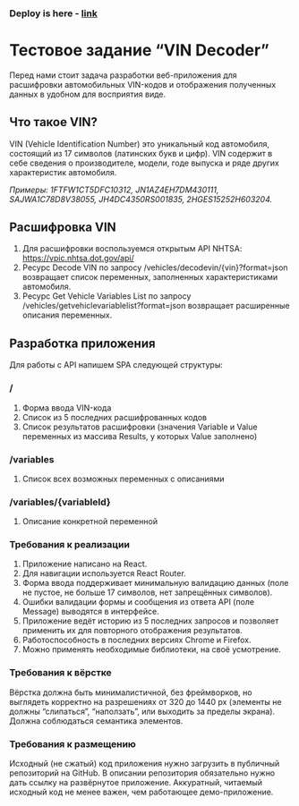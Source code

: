 ### Deploy is here - [link](https://mad-pillow.github.io/vin-decoder)

# Тестовое задание “VIN Decoder”

Перед нами стоит задача разработки веб-приложения для расшифровки автомобильных VIN-кодов и отображения полученных данных в удобном для восприятия виде.

## Что такое VIN?

VIN (Vehicle Identification Number) это уникальный код автомобиля, состоящий из 17 символов (латинских букв и цифр). VIN содержит в себе сведения о производителе, модели, годе выпуска и ряде других характеристик автомобиля.

_Примеры: 1FTFW1CT5DFC10312, JN1AZ4EH7DM430111, SAJWA1C78D8V38055, JH4DC4350RS001835, 2HGES15252H603204._

## Расшифровка VIN

1. Для расшифровки воспользуемся открытым API NHTSA: https://vpic.nhtsa.dot.gov/api/
2. Ресурс Decode VIN по запросу /vehicles/decodevin/{vin}?format=json возвращает список переменных, заполненных характеристиками автомобиля.
3. Ресурс Get Vehicle Variables List по запросу /vehicles/getvehiclevariablelist?format=json возвращает расширенные описания переменных.

## Разработка приложения

Для работы с API напишем SPA следующей структуры:

### /

1. Форма ввода VIN-кода
1. Список из 5 последних расшифрованных кодов
1. Список результатов расшифровки (значения Variable и Value переменных из массива Results, у которых Value заполнено)

### /variables

1. Список всех возможных переменных с описаниями

### /variables/{variableId}

1. Описание конкретной переменной

### Требования к реализации

1. Приложение написано на React.
1. Для навигации используется React Router.
1. Форма ввода поддерживает минимальную валидацию данных (поле не пустое, не больше 17 символов, нет запрещённых символов).
1. Ошибки валидации формы и сообщения из ответа API (поле Message) выводятся в интерфейсе.
1. Приложение ведёт историю из 5 последних запросов и позволяет применить их для повторного отображения результатов.
1. Работоспособность в последних версиях Chrome и Firefox.
1. Можно применять необходимые библиотеки, на своё усмотрение.

### Требования к вёрстке

Вёрстка должна быть минималистичной, без фреймворков, но выглядеть корректно на разрешениях от 320 до 1440 px (элементы не должны “слипаться”, “наползать”, или выходить за пределы экрана). Должна соблюдаться семантика элементов.

### Требования к размещению

Исходный (не сжатый) код приложения нужно загрузить в публичный репозиторий на GitHub. В описании репозитория обязательно нужно дать ссылку на развёрнутое приложение. Аккуратный, читаемый исходный код не менее важен, чем работающее демо-приложение.
